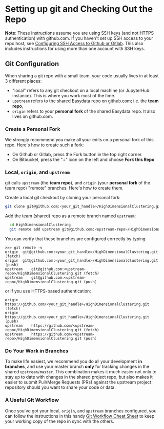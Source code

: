 # Setting up git and Checking Out the Repo

**Note**: These instructions assume you are using SSH keys (and not HTTPS authentication) with github.com. If you haven't set up SSH access to your repo host, see [Configuring SSH Access to Github or Gitlab][git-ssh]. This also includes instructions for using more than one account with SSH keys.

[git-ssh]: https://github.com/hackalog/cookiecutter-easydata/wiki/Configuring-SSH-Access-to-Github-or-GitLab

## Git Configuration
When sharing a git repo with a small team, your code usually lives in at least 3 different places:

* "local" refers to any git checkout on a local machine (or JupyterHub instance). This is where you work most of the time.
* `upstream` refers to the shared Easydata repo on github.com; i.e. the **team repo**,
* `origin` refers to your **personal fork** of the shared Easydata repo. It also lives on github.com.

### Create a Personal Fork

We strongly recommend you make all your edits on a personal fork of this repo. Here's how to create such a fork:

* On Github or Gitlab, press the Fork button in the top right corner.
* On Bitbucket, press the "+" icon on the left and choose **Fork this Repo**

### Local, `origin`, and `upstream`
git calls `upstream` (the **team repo**), and `origin` (your **personal fork** of the team repo) "remote" branches. Here's how to create them.

Create a local git checkout by cloning your personal fork:
```bash
git clone git@github.com:<your_git_handle>/HighDimensionalClustering.git
```
Add the team (shared) repo as a remote branch named `upstream`:
```bash
  cd HighDimensionalClustering
  git remote add upstream git@github.com:<upstream-repo>/HighDimensionalClustering.git
```

You can verify that these branches are configured correctly by typing

```
>>> git remote -v
origin	git@github.com:<your_git_handle>/HighDimensionalClustering.git (fetch)
origin	git@github.com:<your_git_handle>/HighDimensionalClustering.git (push)
upstream	git@github.com:<upstream-repo>/HighDimensionalClustering.git (fetch)
upstream	git@github.com:<upstream-repo>/HighDimensionalClustering.git (push)
```
or if you use HTTPS-based authentication:
```
origin	https://github.com/<your_git_handle>/HighDimensionalClustering.git (fetch)
origin	https://github.com/<your_git_handle>/HighDimensionalClustering.git (push)
upstream	https://github.com/<upstream-repo>/HighDimensionalClustering.git (fetch)
upstream	https://github.com/<upstream-repo>/HighDimensionalClustering.git (push)
```

### Do Your Work in Branches
To make life easiest, we recommend you do all your development **in branches**, and use your master branch **only** for tracking changes in the shared `upstream/master`. This combination makes it much easier not only to stay up to date with changes in the shared project repo, but also makes it easier to submit Pull/Merge Requests (PRs) against the upstream project repository should you want to share your code or data.

### A Useful Git Workflow
Once you've got your local, `origin`, and `upstream` branches configured, you can follow the instructions in this handy [Git Workflow Cheat Sheet](git-workflow.md) to keep your working copy of the repo in sync with the others.
